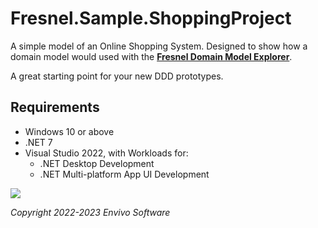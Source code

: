 # Fresnel.Sample.ShoppingProject

A simple model of an Online Shopping System.
Designed to show how a domain model would used with the [**Fresnel Domain Model Explorer**](https://github.com/Envivo-Software/Envivo.Fresnel).

A great starting point for your new DDD prototypes.

## Requirements

- Windows 10 or above
- .NET 7
- Visual Studio 2022, with Workloads for:
  - .NET Desktop Development
  - .NET Multi-platform App UI Development
 
![](https://www.envivo.co.uk/images/Fresnel_logo_docs_logo.png)

*Copyright 2022-2023 Envivo Software*